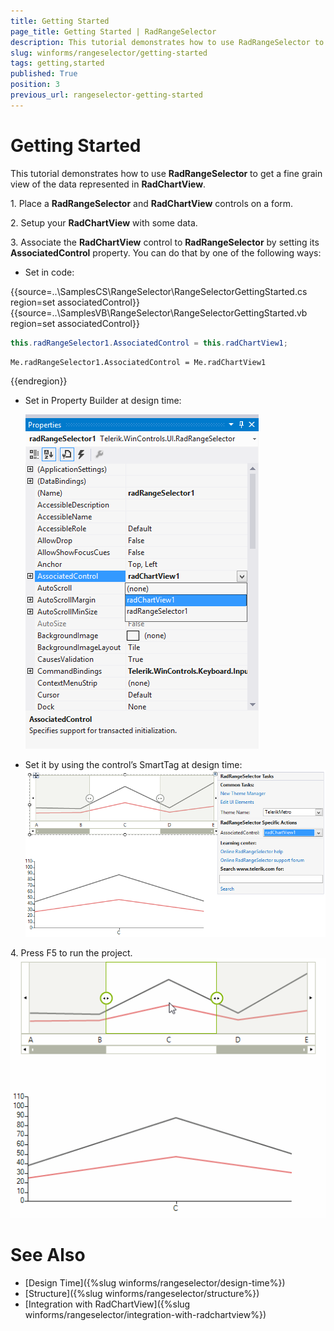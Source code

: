 ```yaml
---
title: Getting Started
page_title: Getting Started | RadRangeSelector
description: This tutorial demonstrates how to use RadRangeSelector to get a fine grain view of the data represented in RadChartView.
slug: winforms/rangeselector/getting-started
tags: getting,started
published: True
position: 3
previous_url: rangeselector-getting-started
---
```


# Getting Started

This tutorial demonstrates how to use __RadRangeSelector__ to get a fine grain view of the data represented in __RadChartView__.

1\. Place a __RadRangeSelector__ and __RadChartView__ controls on a form.

2\. Setup your __RadChartView__ with some data.

3\. Associate the __RadChartView__ control to __RadRangeSelector__ by setting its __AssociatedControl__ property. You can do that by one of the following ways:

* Set in code:

{{source=..\SamplesCS\RangeSelector\RangeSelectorGettingStarted.cs region=set associatedControl}} 
{{source=..\SamplesVB\RangeSelector\RangeSelectorGettingStarted.vb region=set associatedControl}} 

````C#
this.radRangeSelector1.AssociatedControl = this.radChartView1;

````
````VB.NET
Me.radRangeSelector1.AssociatedControl = Me.radChartView1

````

{{endregion}}

* Set in Property Builder at design time:

    ![rangeselector-getting-started 001](images/rangeselector-getting-started001.png)

* Set it by using the control’s SmartTag at design time:
    ![rangeselector-getting-started 002](images/rangeselector-getting-started002.png)

4\. Press F5 to run the project.
    ![rangeselector-getting-started 003](images/rangeselector-getting-started003.gif)

# See Also

* [Design Time]({%slug winforms/rangeselector/design-time%})
* [Structure]({%slug winforms/rangeselector/structure%})
* [Integration with RadChartView]({%slug winforms/rangeselector/integration-with-radchartview%})